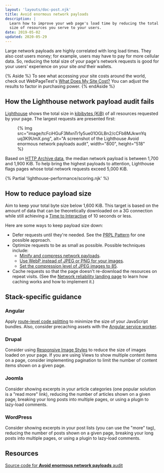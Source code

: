 ```yaml
---
layout: 'layouts/doc-post.njk'
title: Avoid enormous network payloads
description: |
  Learn how to improve your web page's load time by reducing the total file
  size of resources you serve to your users.
date: 2019-05-02
updated: 2020-05-29
---
```


Large network payloads are highly correlated with long load times.
They also cost users money;
for example, users may have to pay for more cellular data.
So, reducing the total size of your page's network requests is good
for your users' experience on your site _and_ their wallets.

{% Aside %}
To see what accessing your site costs around the world,
check out WebPageTest's [What Does My Site Cost?](https://whatdoesmysitecost.com/)
You can adjust the results to factor in purchasing power.
{% endAside %}

## How the Lighthouse network payload audit fails

[Lighthouse](/docs/lighthouse/overview/)
shows the total size in [kibibytes (KiB)](https://en.wikipedia.org/wiki/Kibibyte) of all resources requested by your page.
The largest requests are presented first:

<figure>
  {% Img src="image/tcFciHGuF3MxnTr1y5ue01OGLBn2/cCFb8MJkwnYquq3K9UmX.png", alt="A screenshot of the Lighthouse Avoid enormous network payloads audit", width="800", height="518" %}
</figure>

Based on [HTTP Archive data](https://httparchive.org/reports/state-of-the-web?start=latest#bytesTotal),
the median network payload is between 1,700 and 1,900&nbsp;KiB.
To help bring the highest payloads to attention,
Lighthouse flags pages whose total network requests exceed 5,000&nbsp;KiB.

{% Partial 'lighthouse-performance/scoring.njk' %}

## How to reduce payload size

Aim to keep your total byte size below 1,600&nbsp;KiB.
This target is based on the amount of data that can be
theoretically downloaded on a 3G connection
while still achieving a [Time to Interactive](http://web.dev/tti/) of 10&nbsp;seconds or less.

Here are some ways to keep payload size down:

- Defer requests until they're needed.
  See the [PRPL Pattern](https://web.dev/apply-instant-loading-with-prpl/) for one possible approach.
- Optimize requests to be as small as possible. Possible techniques include:
  - [Minify and compress network payloads](https://web.dev/reduce-network-payloads-using-text-compression/).
  - [Use WebP instead of JPEG or PNG for your images](https://web.dev/serve-images-webp/).
  - [Set the compression level of JPEG images to 85](https://web.dev/use-imagemin-to-compress-images/).
- Cache requests so that the page doesn't re-download the resources
  on repeat visits. (See the [Network reliability landing page](https://web.dev/reliable/)
  to learn how caching works and how to implement it.)

## Stack-specific guidance

### Angular

Apply [route-level code splitting](https://web.dev/route-level-code-splitting-in-angular/) to
minimize the size of your JavaScript bundles. Also, consider precaching assets
with the [Angular service
worker](https://web.dev/precaching-with-the-angular-service-worker/).

### Drupal

Consider using [Responsive Image
Styles](https://www.drupal.org/docs/8/mobile-guide/responsive-images-in-drupal-8)
to reduce the size of images loaded on your page. If you are using Views to show
multiple content items on a page, consider implementing pagination to limit the
number of content items shown on a given page.

### Joomla

Consider showing excerpts in your article categories (one popular solution is a "read more"
link), reducing the number of articles shown on a given page, breaking your long
posts into multiple pages, or using a plugin to lazy-load comments.

### WordPress

Consider showing excerpts in your post lists (you can use the "more" tag), reducing
the number of posts shown on a given page, breaking your long posts into
multiple pages, or using a plugin to lazy-load comments.

## Resources

[Source code for **Avoid enormous network payloads** audit](https://github.com/GoogleChrome/lighthouse/blob/master/lighthouse-core/audits/byte-efficiency/total-byte-weight.js)
